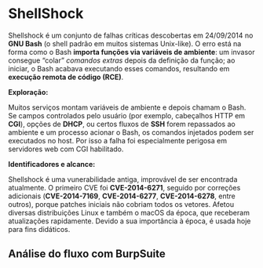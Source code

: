 # ShellShock

Shellshock é um conjunto de falhas críticas descobertas em 24/09/2014 no **GNU Bash** (o shell padrão em muitos sistemas Unix-like). O erro está na forma como o Bash **importa funções via variáveis de ambiente**: um invasor consegue “colar” *comandos extras* depois da definição da função; ao iniciar, o Bash acabava executando esses comandos, resultando em **execução remota de código (RCE)**. 

**Exploração:**

Muitos serviços montam variáveis de ambiente e depois chamam o Bash. Se campos controlados pelo usuário (por exemplo, cabeçalhos HTTP em **CGI**), opções de **DHCP**, ou certos fluxos de **SSH** forem repassados ao ambiente e um processo acionar o Bash, os comandos injetados podem ser executados no host. Por isso a falha foi especialmente perigosa em servidores web com CGI habilitado. 

**Identificadores e alcance:**

Shellshock é uma vunerabilidade antiga, improvável de ser encontrada atualmente. O primeiro CVE foi **CVE-2014-6271**, seguido por correções adicionais (**CVE-2014-7169**, **CVE-2014-6277**, **CVE-2014-6278**, entre outros), porque patches iniciais não cobriam todos os vetores. Afetou diversas distribuições Linux e também o macOS da época, que receberam atualizações rapidamente.  Devido a sua importância à época, é usada hoje para fins didáticos.

## Análise do fluxo com BurpSuite




